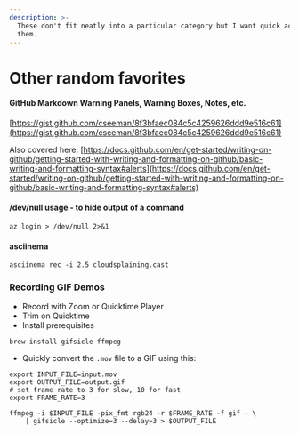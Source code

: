 ```yaml
---
description: >-
  These don't fit neatly into a particular category but I want quick access to
  them.
---
```


# Other random favorites

#### GitHub Markdown Warning Panels, Warning Boxes, Notes, etc.

[https://gist.github.com/cseeman/8f3bfaec084c5c4259626ddd9e516c61](https://gist.github.com/cseeman/8f3bfaec084c5c4259626ddd9e516c61)

Also covered here: [https://docs.github.com/en/get-started/writing-on-github/getting-started-with-writing-and-formatting-on-github/basic-writing-and-formatting-syntax#alerts](https://docs.github.com/en/get-started/writing-on-github/getting-started-with-writing-and-formatting-on-github/basic-writing-and-formatting-syntax#alerts)

#### /dev/null usage - to hide output of a command

```
az login > /dev/null 2>&1
```

####  asciinema

```
asciinema rec -i 2.5 cloudsplaining.cast
```

### Recording GIF Demos

* Record with Zoom or Quicktime Player
* Trim on Quicktime
* Install prerequisites

```
brew install gifsicle ffmpeg
```

* Quickly convert the `.mov` file to a GIF using this:

```
export INPUT_FILE=input.mov
export OUTPUT_FILE=output.gif
# set frame rate to 3 for slow, 10 for fast
export FRAME_RATE=3

ffmpeg -i $INPUT_FILE -pix_fmt rgb24 -r $FRAME_RATE -f gif - \
    | gifsicle --optimize=3 --delay=3 > $OUTPUT_FILE
```

